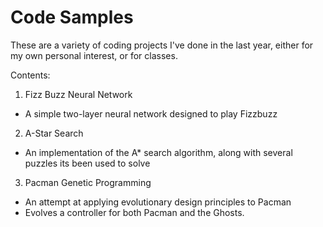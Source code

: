 # Code Samples

These are a variety of coding projects I've done in the last year,
either for my own personal interest, or for classes.

Contents:
1. Fizz Buzz Neural Network 
- A simple two-layer neural network designed to play Fizzbuzz

2. A-Star Search
- An implementation of the A* search algorithm, along with several puzzles its been used to solve

3. Pacman Genetic Programming
- An attempt at applying evolutionary design principles to Pacman
- Evolves a controller for both Pacman and the Ghosts.

